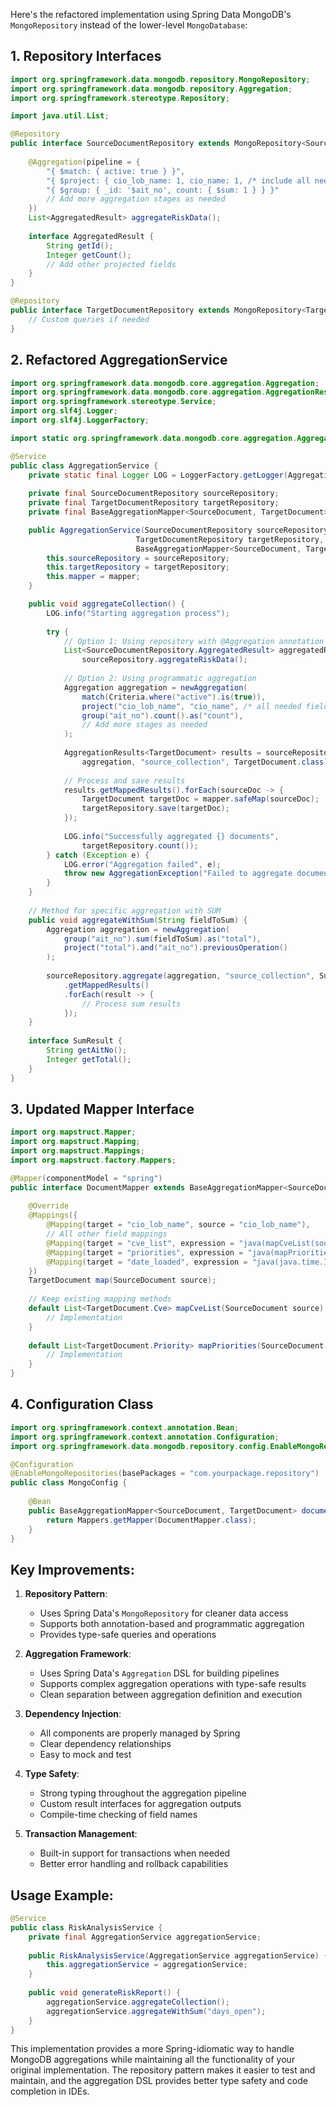 Here's the refactored implementation using Spring Data MongoDB's `MongoRepository` instead of the lower-level `MongoDatabase`:

## 1. Repository Interfaces

```java
import org.springframework.data.mongodb.repository.MongoRepository;
import org.springframework.data.mongodb.repository.Aggregation;
import org.springframework.stereotype.Repository;

import java.util.List;

@Repository
public interface SourceDocumentRepository extends MongoRepository<SourceDocument, String> {
    
    @Aggregation(pipeline = {
        "{ $match: { active: true } }",
        "{ $project: { cio_lob_name: 1, cio_name: 1, /* include all needed fields */ } }",
        "{ $group: { _id: '$ait_no', count: { $sum: 1 } } }"
        // Add more aggregation stages as needed
    })
    List<AggregatedResult> aggregateRiskData();
    
    interface AggregatedResult {
        String getId();
        Integer getCount();
        // Add other projected fields
    }
}

@Repository
public interface TargetDocumentRepository extends MongoRepository<TargetDocument, String> {
    // Custom queries if needed
}
```

## 2. Refactored AggregationService

```java
import org.springframework.data.mongodb.core.aggregation.Aggregation;
import org.springframework.data.mongodb.core.aggregation.AggregationResults;
import org.springframework.stereotype.Service;
import org.slf4j.Logger;
import org.slf4j.LoggerFactory;

import static org.springframework.data.mongodb.core.aggregation.Aggregation.*;

@Service
public class AggregationService {
    private static final Logger LOG = LoggerFactory.getLogger(AggregationService.class);
    
    private final SourceDocumentRepository sourceRepository;
    private final TargetDocumentRepository targetRepository;
    private final BaseAggregationMapper<SourceDocument, TargetDocument> mapper;

    public AggregationService(SourceDocumentRepository sourceRepository,
                            TargetDocumentRepository targetRepository,
                            BaseAggregationMapper<SourceDocument, TargetDocument> mapper) {
        this.sourceRepository = sourceRepository;
        this.targetRepository = targetRepository;
        this.mapper = mapper;
    }

    public void aggregateCollection() {
        LOG.info("Starting aggregation process");
        
        try {
            // Option 1: Using repository with @Aggregation annotation
            List<SourceDocumentRepository.AggregatedResult> aggregatedResults = 
                sourceRepository.aggregateRiskData();
            
            // Option 2: Using programmatic aggregation
            Aggregation aggregation = newAggregation(
                match(Criteria.where("active").is(true)),
                project("cio_lob_name", "cio_name", /* all needed fields */),
                group("ait_no").count().as("count"),
                // Add more stages as needed
            );
            
            AggregationResults<TargetDocument> results = sourceRepository.aggregate(
                aggregation, "source_collection", TargetDocument.class);
            
            // Process and save results
            results.getMappedResults().forEach(sourceDoc -> {
                TargetDocument targetDoc = mapper.safeMap(sourceDoc);
                targetRepository.save(targetDoc);
            });
            
            LOG.info("Successfully aggregated {} documents", 
                targetRepository.count());
        } catch (Exception e) {
            LOG.error("Aggregation failed", e);
            throw new AggregationException("Failed to aggregate documents", e);
        }
    }
    
    // Method for specific aggregation with SUM
    public void aggregateWithSum(String fieldToSum) {
        Aggregation aggregation = newAggregation(
            group("ait_no").sum(fieldToSum).as("total"),
            project("total").and("ait_no").previousOperation()
        );
        
        sourceRepository.aggregate(aggregation, "source_collection", SumResult.class)
            .getMappedResults()
            .forEach(result -> {
                // Process sum results
            });
    }
    
    interface SumResult {
        String getAitNo();
        Integer getTotal();
    }
}
```

## 3. Updated Mapper Interface

```java
import org.mapstruct.Mapper;
import org.mapstruct.Mapping;
import org.mapstruct.Mappings;
import org.mapstruct.factory.Mappers;

@Mapper(componentModel = "spring")
public interface DocumentMapper extends BaseAggregationMapper<SourceDocument, TargetDocument> {
    
    @Override
    @Mappings({
        @Mapping(target = "cio_lob_name", source = "cio_lob_name"),
        // All other field mappings
        @Mapping(target = "cve_list", expression = "java(mapCveList(source))"),
        @Mapping(target = "priorities", expression = "java(mapPriorities(source))"),
        @Mapping(target = "date_loaded", expression = "java(java.time.Instant.now())")
    })
    TargetDocument map(SourceDocument source);
    
    // Keep existing mapping methods
    default List<TargetDocument.Cve> mapCveList(SourceDocument source) {
        // Implementation
    }
    
    default List<TargetDocument.Priority> mapPriorities(SourceDocument source) {
        // Implementation
    }
}
```

## 4. Configuration Class

```java
import org.springframework.context.annotation.Bean;
import org.springframework.context.annotation.Configuration;
import org.springframework.data.mongodb.repository.config.EnableMongoRepositories;

@Configuration
@EnableMongoRepositories(basePackages = "com.yourpackage.repository")
public class MongoConfig {
    
    @Bean
    public BaseAggregationMapper<SourceDocument, TargetDocument> documentMapper() {
        return Mappers.getMapper(DocumentMapper.class);
    }
}
```

## Key Improvements:

1. **Repository Pattern**:
   - Uses Spring Data's `MongoRepository` for cleaner data access
   - Supports both annotation-based and programmatic aggregation
   - Provides type-safe queries and operations

2. **Aggregation Framework**:
   - Uses Spring Data's `Aggregation` DSL for building pipelines
   - Supports complex aggregation operations with type-safe results
   - Clean separation between aggregation definition and execution

3. **Dependency Injection**:
   - All components are properly managed by Spring
   - Clear dependency relationships
   - Easy to mock and test

4. **Type Safety**:
   - Strong typing throughout the aggregation pipeline
   - Custom result interfaces for aggregation outputs
   - Compile-time checking of field names

5. **Transaction Management**:
   - Built-in support for transactions when needed
   - Better error handling and rollback capabilities

## Usage Example:

```java
@Service
public class RiskAnalysisService {
    private final AggregationService aggregationService;
    
    public RiskAnalysisService(AggregationService aggregationService) {
        this.aggregationService = aggregationService;
    }
    
    public void generateRiskReport() {
        aggregationService.aggregateCollection();
        aggregationService.aggregateWithSum("days_open");
    }
}
```

This implementation provides a more Spring-idiomatic way to handle MongoDB aggregations while maintaining all the functionality of your original implementation. The repository pattern makes it easier to test and maintain, and the aggregation DSL provides better type safety and code completion in IDEs.